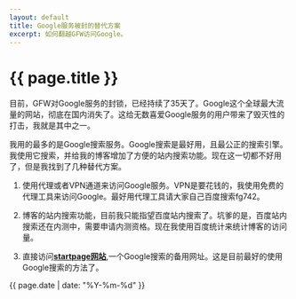 ```yaml
---
layout: default
title: Google服务被封的替代方案
excerpt: 如何翻越GFW访问Google。
---
```

{{ page.title }}
================

目前，GFW对Google服务的封锁，已经持续了35天了。Google这个全球最大流量的网站，彻底在国内消失了。这给无数喜爱Google服务的用户带来了毁灭性的打击，我就是其中之一。

我用的最多的是Google搜索服务。Google搜索是最好用，且最公正的搜索引擎。我使用它搜索，并给我的博客增加了方便的站内搜索功能。现在这一切都不好用了，但是我找到了几种替代方案。

1. 使用代理或者VPN通道来访问Google服务。VPN是要花钱的，我使用免费的代理工具来访问Google。最好用代理工具请大家自己百度搜索fg742。

2. 博客的站内搜索功能，目前我只能指望百度站内搜索了。坑爹的是，百度站内搜索还在内测中，需要申请内测资格。现在我使用百度统计来统计博客的访问量。

3. 直接访问[**startpage网站**](https://startpage.com/),一个Google搜索的备用网址。这是目前最好的使用Google搜索的方法了。

{{ page.date | date: "%Y-%m-%d" }}
